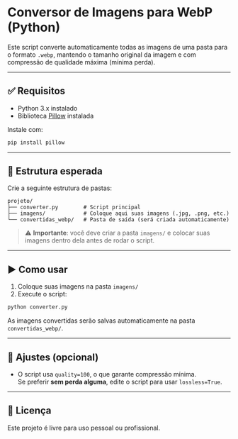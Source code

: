 # Conversor de Imagens para WebP (Python)

Este script converte automaticamente todas as imagens de uma pasta para o formato `.webp`, mantendo o tamanho original da imagem e com compressão de qualidade máxima (mínima perda).

---

## ✅ Requisitos

- Python 3.x instalado
- Biblioteca [Pillow](https://python-pillow.org/) instalada

Instale com:

```bash
pip install pillow
```

---

## 📁 Estrutura esperada

Crie a seguinte estrutura de pastas:

```
projeto/
├── converter.py        # Script principal
├── imagens/            # Coloque aqui suas imagens (.jpg, .png, etc.)
└── convertidas_webp/   # Pasta de saída (será criada automaticamente)
```

> ⚠️ **Importante**: você deve criar a pasta `imagens/` e colocar suas imagens dentro dela antes de rodar o script.

---

## ▶️ Como usar

1. Coloque suas imagens na pasta `imagens/`
2. Execute o script:

```bash
python converter.py
```

As imagens convertidas serão salvas automaticamente na pasta `convertidas_webp/`.

---

## 🔧 Ajustes (opcional)

- O script usa `quality=100`, o que garante compressão mínima.  
  Se preferir **sem perda alguma**, edite o script para usar `lossless=True`.

---

## 📄 Licença

Este projeto é livre para uso pessoal ou profissional.